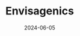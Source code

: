 ---  
layout: startup_page  
title: "Envisagenics"  
id: "envisagenics.com"  
permalink: "/envisagenicsenvisagenics.com06052024/"  
website: "https://www.envisagenics.com"  
funding_round: "Series B"  
funding_amount: ""  
investors: "Third Kind Venture Capital, Empire State Development, Red Cell Partners, Bristol Myers Squibb"  
about: "Envisagenics is an AI-driven biotechnology company focused on discovering and developing novel RNA splicing therapeutics. They utilize their cloud-based AI drug discovery platform, SpliceCore, to identify disease-specific targets for immunotherapies and RNA therapeutics. The company collaborates with biopharmaceutical companies and academic institutions."  
markets: "Biotechnology, AI, Drug Discovery, Oncology, RNA Therapeutics"  
hq: "Long Island City, New York, United States"  
founded_year: "2014"  
linkedin: "https://www.linkedin.com/company/envisagenics"  
twitter: "https://twitter.com/envisagenics"  
instagram: ""  
facebook: "https://www.facebook.com/envisagenicsinc/"  
crunchbase: "https://www.crunchbase.com/organization/envisagenics-inc"  
pitchbook: "https://pitchbook.com/profiles/company/162679-24"  

date_display: "05-Jun-2024"  
date: "2024-06-05"

# SEO Optimization  
meta_title: "Envisagenics - Series B"  
meta_description: "Envisagenics, Envisagenics is an AI-driven biotechnology company focused on discovering and developing novel RNA splicing therapeutics. They utilize their cloud-bas..."  
meta_keywords: "Envisagenics, Biotechnology, AI, Drug Discovery, Oncology, RNA Therapeutics, Series B funding"  
canonical_url: "https://startup.projectstartups.com/envisagenicsenvisagenics.com06052024/"  
---